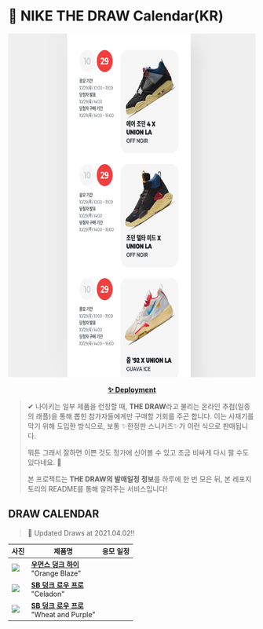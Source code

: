 # 👟 NIKE THE DRAW Calendar(KR)

<div align="center">
  <a href="https://junhoyeo.github.io/NIKE-THE-DRAW-Calendar/">
    <img src="./docs/images/preview.png" alt="Preview image of deployed application" height="700px" width="700px" />
  </a>
</div>

<p align="center">
  <a href="https://junhoyeo.github.io/NIKE-THE-DRAW-Calendar/">
    <strong>✨ Deployment</strong>
  </a>
</p>

> ✔ 나이키는 일부 제품을 런칭할 때, **THE DRAW**라고 불리는 온라인 추첨(일종의 래플)을 통해 뽑힌 참가자들에게만 구매할 기회를 주곤 합니다. 이는 사재기를 막기 위해 도입한 방식으로, 보통 ✨한정판 스니커즈✨가 이런 식으로 판매됩니다.
>
> 뭐튼 그래서 잘하면 이쁜 것도 정가에 신어볼 수 있고 조금 비싸게 다시 팔 수도 있다네요. 🤭
>
> 본 프로젝트는 **THE DRAW의 발매일정 정보**를 하루에 한 번 모은 뒤, 본 레포지토리의 README를 통해 알려주는 서비스입니다!

## DRAW CALENDAR

<!-- DRAW CALENDAR: START -->

> 👟 Updated Draws at 2021.04.02‼️

| 사진 | 제품명 | 응모 일정 |
| --- | ---- | ------- |
| <img src="https://static-breeze.nike.co.kr/kr/ko_kr/cmsstatic/product/DD1869-100/2f5dc1d4-ecee-4743-807b-e00029a44778_primary.jpg?snkrBrowse" width="256" /> | <a href="https://www.nike.com/kr/launch/t/women/fw/nike-sportswear/DD1869-100/qrbv53/w-nike-dunk-high"><strong>우먼스 덩크 하이</strong><br /></a> "Orange Blaze" |  |
| <img src="https://static-breeze.nike.co.kr/kr/ko_kr/cmsstatic/product/BQ6817-301/c30c08cb-78c6-468f-8e60-ac5f31662e1c_primary.jpg?snkrBrowse" width="256" /> | <a href="https://www.nike.com/kr/launch/t/adult-unisex/fw/action-outdoor/BQ6817-301/xeoz14/nike-sb-dunk-low-pro"><strong>SB 덩크 로우 프로</strong><br /></a> "Celadon" |  |
| <img src="https://static-breeze.nike.co.kr/kr/ko_kr/cmsstatic/product/BQ6817-700/df3b09f0-ff38-4f46-af3b-18944a3551a9_primary.jpg?snkrBrowse" width="256" /> | <a href="https://www.nike.com/kr/launch/t/adult-unisex/fw/action-outdoor/BQ6817-700/zfwt58/nike-sb-dunk-low-pro"><strong>SB 덩크 로우 프로</strong><br /></a> "Wheat and Purple" |  |

<!-- DRAW CALENDAR: END -->

